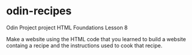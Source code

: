 # odin-recipes
Odin Project project HTML Foundations Lesson 8

Make a website using the HTML code that you learned to build
a website containg a recipe and the instructions used to 
cook that recipe.


